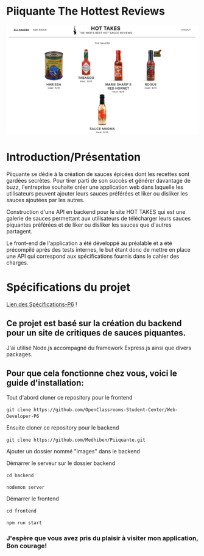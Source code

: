 # Piiquante The Hottest Reviews
<img src="../backend/Screenshot.png" alt="photo du site"/>

# Introduction/Présentation

Piiquante se dédie à la création de sauces épicées dont les recettes sont gardées secrètes. 
Pour tirer parti de son succès et générer davantage de buzz, l'entreprise souhaite créer une application web dans laquelle les utilisateurs peuvent ajouter leurs sauces préférées et liker ou disliker les sauces ajoutées par les autres.


Construction d'une API en backend pour le site HOT TAKES qui est une galerie de sauces permettant aux utilisateurs de télécharger leurs sauces piquantes préférées et de liker ou disliker les sauces que d'autres partagent. 

Le front-end de l'application a été développé au préalable et a été précompilé après des tests internes, le but étant donc de mettre en place une API qui correspond aux spécifications fournis dans le cahier des charges.

# Spécifications du projet

[Lien des Spécifications-P6](https://s3.eu-west-1.amazonaws.com/course.oc-static.com/projects/DWJ_FR_P6/Requirements_DW_P6.pdf) !




## Ce projet est basé sur la création du backend pour un site de critiques de sauces piquantes.
J'ai utilisé Node.js accompagné du framework Express.js ainsi que divers packages.

## Pour que cela fonctionne chez vous, voici le guide d'installation:

Tout d'abord cloner ce repository pour le frontend

`git clone https://github.com/OpenClassrooms-Student-Center/Web-Developer-P6`

Ensuite cloner ce repository pour le backend

`git clone https://github.com/Medhiben/Piiquante.git`

Ajouter un dossier nommé "images" dans le backend

Démarrer le serveur sur le dossier backend

`cd backend` 

`nodemon server`

Démarrer le frontend

`cd frontend`

`npm run start`

### J'espère que vous avez pris du plaisir à visiter mon application, Bon courage!

